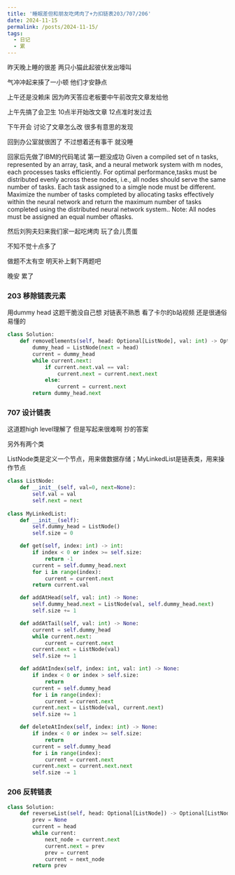 ```yaml
---
title: '睡眠差但和朋友吃烤肉了+力扣链表203/707/206'
date: 2024-11-15
permalink: /posts/2024-11-15/
tags:
  - 日记
  - 累
---
```

昨天晚上睡的很差 两只小猫此起彼伏发出嚎叫

气冲冲起来揍了一小顿 他们才安静点

上午还是没赖床 因为昨天答应老板要中午前改完文章发给他 

上午先搞了会卫生 10点半开始改文章 12点准时发过去

下午开会 讨论了文章怎么改 很多有意思的发现 

回到办公室就很困了 不过想着还有事干 就没睡

回家后先做了IBM的代码笔试 第一题没成功
Given a compiled set of n tasks, represented by an array, task, and a neural metwork system with m nodes, each processes tasks efficiently. For optimal performance,tasks must be distributed evenly across these nodes, i.e., all nodes should serve the same number of tasks. Each task assigned to a simgle node must be different.
Maximize the number of tasks completed by allocating tasks effectively within the neural network and return the maximum number of tasks completed using the distributed neural network system..
Note: All nodes must be assigned an equal number oftasks.

然后刘狗夫妇来我们家一起吃烤肉 玩了会儿贯蛋

不知不觉十点多了

做题不太有空 明天补上剩下两题吧

晚安 累了

### 203 移除链表元素
用dummy head
这题干脆没自己想 对链表不熟悉 看了卡尔的b站视频 还是很通俗易懂的

```python
class Solution:
    def removeElements(self, head: Optional[ListNode], val: int) -> Optional[ListNode]:
        dummy_head = ListNode(next = head)
        current = dummy_head
        while current.next:
            if current.next.val == val:
                current.next = current.next.next
            else:
                current = current.next
        return dummy_head.next

```

### 707 设计链表  

这道题high level理解了 但是写起来很难啊 抄的答案

另外有两个类 

ListNode类是定义一个节点，用来做数据存储；MyLinkedList是链表类，用来操作节点

```python
class ListNode:
    def __init__(self, val=0, next=None):
        self.val = val
        self.next = next
        
class MyLinkedList:
    def __init__(self):
        self.dummy_head = ListNode()
        self.size = 0

    def get(self, index: int) -> int:
        if index < 0 or index >= self.size:
            return -1
        current = self.dummy_head.next
        for i in range(index):
            current = current.next
        return current.val

    def addAtHead(self, val: int) -> None:
        self.dummy_head.next = ListNode(val, self.dummy_head.next)
        self.size += 1

    def addAtTail(self, val: int) -> None:
        current = self.dummy_head
        while current.next:
            current = current.next
        current.next = ListNode(val)
        self.size += 1

    def addAtIndex(self, index: int, val: int) -> None:
        if index < 0 or index > self.size:
            return
        current = self.dummy_head
        for i in range(index):
            current = current.next
        current.next = ListNode(val, current.next)
        self.size += 1

    def deleteAtIndex(self, index: int) -> None:
        if index < 0 or index >= self.size:
            return
        current = self.dummy_head
        for i in range(index):
            current = current.next
        current.next = current.next.next
        self.size -= 1
```

### 206 反转链表
```python
class Solution:
    def reverseList(self, head: Optional[ListNode]) -> Optional[ListNode]:
        prev = None
        current = head
        while current:
            next_node = current.next
            current.next = prev
            prev = current
            current = next_node
        return prev
```

